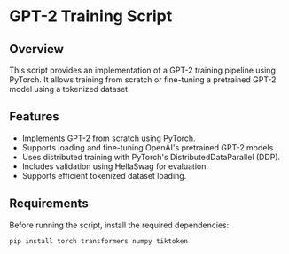 # GPT-2 Training Script

## Overview
This script provides an implementation of a GPT-2 training pipeline using PyTorch. It allows training from scratch or fine-tuning a pretrained GPT-2 model using a tokenized dataset.

## Features
- Implements GPT-2 from scratch using PyTorch.
- Supports loading and fine-tuning OpenAI's pretrained GPT-2 models.
- Uses distributed training with PyTorch's DistributedDataParallel (DDP).
- Includes validation using HellaSwag for evaluation.
- Supports efficient tokenized dataset loading.

## Requirements
Before running the script, install the required dependencies:

```bash
pip install torch transformers numpy tiktoken
